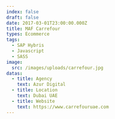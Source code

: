 ```yaml
---
index: false
draft: false
date: 2017-03-01T23:00:00.000Z
title: MAF Carrefour
types: Ecommerce
tags:
  - SAP Hybris
  - Javascript
  - SASS
image:
  src: /images/uploads/carrefour.jpg
datas:
  - title: Agency
    text: Azur Digital
  - title: Location
    text: Dubai UAE
  - title: Website
    text: https://www.carrefouruae.com
---
```


